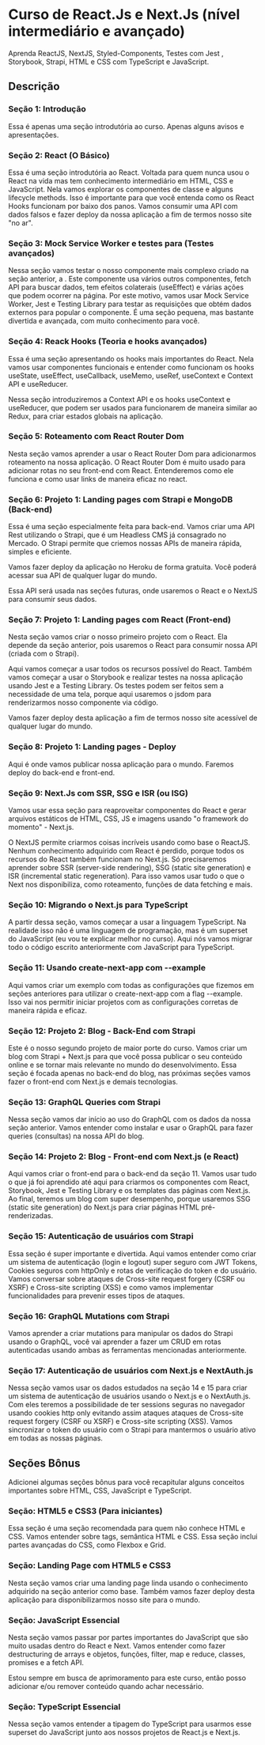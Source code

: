 <h1>Curso de React.Js e Next.Js (nível intermediário e avançado)</h1>
<p>Aprenda ReactJS, NextJS, Styled-Components, Testes com Jest , Storybook, Strapi, HTML e CSS com TypeScript e JavaScript.</p>

<h2>Descrição</h2>

<h3>Seção 1: Introdução</h3>

Essa é apenas uma seção introdutória ao curso. Apenas alguns avisos e apresentações.

<h3>Seção 2: React (O Básico)</h3>

Essa é uma seção introdutória ao React. Voltada para quem nunca usou o React na vida mas tem conhecimento intermediário em HTML, CSS e JavaScript. Nela vamos explorar os componentes de classe e alguns lifecycle methods. Isso é importante para que você entenda como os React Hooks funcionam por baixo dos panos. Vamos consumir uma API com dados falsos e fazer deploy da nossa aplicação a fim de termos nosso site "no ar".

<h3>Seção 3: Mock Service Worker e testes para  (Testes avançados)</h3>

Nessa seção vamos testar o nosso componente mais complexo criado na seção anterior, a <Home />. Este componente usa vários outros componentes, fetch API para buscar dados, tem efeitos colaterais (useEffect) e várias ações que podem ocorrer na página. Por este motivo, vamos usar Mock Service Worker, Jest e Testing Library para testar as requisições que obtém dados externos para popular o componente. É uma seção pequena, mas bastante divertida e avançada, com muito conhecimento para você.

<h3>Seção 4: Reack Hooks (Teoria e hooks avançados)</h3>

Essa é uma seção apresentando os hooks mais importantes do React. Nela vamos usar componentes funcionais e entender como funcionam os hooks useState, useEffect, useCallback, useMemo, useRef, useContext e Context API e useReducer.

Nessa seção introduziremos a Context API e os hooks useContext e useReducer, que podem ser usados para funcionarem de maneira similar ao Redux, para criar estados globais na aplicação.

<h3>Seção 5: Roteamento com React Router Dom</h3>

Nesta seção vamos aprender a usar o React Router Dom para adicionarmos roteamento na nossa aplicação. O React Router Dom é muito usado para adicionar rotas no seu front-end com React. Entenderemos como ele funciona e como usar links de maneira eficaz no react.

<h3>Seção 6: Projeto 1: Landing pages com Strapi e MongoDB (Back-end)</h3>

Essa é uma seção especialmente feita para back-end. Vamos criar uma API Rest utilizando o Strapi, que é um Headless CMS já consagrado no Mercado. O Strapi permite que criemos nossas APIs de maneira rápida, simples e eficiente.

Vamos fazer deploy da aplicação no Heroku de forma gratuita. Você poderá acessar sua API de qualquer lugar do mundo.

Essa API será usada nas seções futuras, onde usaremos o React e o NextJS para consumir seus dados.

<h3>Seção 7: Projeto 1: Landing pages com React (Front-end)</h3>

Nesta seção vamos criar o nosso primeiro projeto com o React. Ela depende da seção anterior, pois usaremos o React para consumir nossa API (criada com o Strapi).

Aqui vamos começar a usar todos os recursos possível do React. Também vamos começar a usar o Storybook e realizar testes na nossa aplicação usando Jest e a Testing Library. Os testes podem ser feitos sem a necessidade de uma tela, porque aqui usaremos o jsdom para renderizarmos nosso componente via código.

Vamos fazer deploy desta aplicação a fim de termos nosso site acessível de qualquer lugar do mundo.

<h3>Seção 8: Projeto 1: Landing pages - Deploy</h3>

Aqui é onde vamos publicar nossa aplicação para o mundo. Faremos deploy do back-end e front-end.

<h3>Seção 9: Next.Js com SSR, SSG e ISR (ou ISG)</h3>

Vamos usar essa seção para reaproveitar componentes do React e gerar arquivos estáticos de HTML, CSS, JS e imagens usando "o framework do momento" - Next.js.

O NextJS permite criarmos coisas incríveis usando como base o ReactJS. Nenhum conhecimento adquirido com React é perdido, porque todos os recursos do React também funcionam no Next.js. Só precisaremos aprender sobre SSR (server-side rendering), SSG (static site generation) e ISR (incremental static regeneration). Para isso vamos usar tudo o que o Next nos disponibiliza, como roteamento, funções de data fetching e mais.

<h3>Seção 10: Migrando o Next.js para TypeScript</h3>

A partir dessa seção, vamos começar a usar a linguagem TypeScript. Na realidade isso não é uma linguagem de programação, mas é um superset do JavaScript (eu vou te explicar melhor no curso). Aqui nós vamos migrar todo o código escrito anteriormente com JavaScript para TypeScript.

<h3>Seção 11: Usando create-next-app com --example</h3>

Aqui vamos criar um exemplo com todas as configurações que fizemos em seções anteriores para utilizar o create-next-app com a flag --example. Isso vai nos permitir iniciar projetos com as configurações corretas de maneira rápida e eficaz.

<h3>Seção 12: Projeto 2: Blog - Back-End com Strapi</h3>

Este é o nosso segundo projeto de maior porte do curso. Vamos criar um blog com Strapi + Next.js para que você possa publicar o seu conteúdo online e se tornar mais relevante no mundo do desenvolvimento. Essa seção é focada apenas no back-end do blog, nas próximas seções vamos fazer o front-end com Next.js e demais tecnologias.

<h3>Seção 13: GraphQL Queries com Strapi</h3>

Nessa seção vamos dar início ao uso do GraphQL com os dados da nossa seção anterior. Vamos entender como instalar e usar o GraphQL para fazer queries (consultas) na nossa API do blog.

<h3>Seção 14: Projeto 2: Blog - Front-end com Next.js (e React)</h3>

Aqui vamos criar o front-end para o back-end da seção 11. Vamos usar tudo o que já foi aprendido até aqui para criarmos os componentes com React, Storybook, Jest e Testing Library e os templates das páginas com Next.js. Ao final, teremos um blog com super desempenho, porque usaremos SSG (static site generation) do Next.js para criar páginas HTML pré-renderizadas.

<h3>Seção 15: Autenticação de usuários com Strapi</h3>

Essa seção é super importante e divertida. Aqui vamos entender como criar um sistema de autenticação (login e logout) super seguro com JWT Tokens, Cookies seguros com httpOnly e rotas de verificação do token e do usuário. Vamos conversar sobre  ataques de Cross-site request forgery (CSRF ou XSRF) e Cross-site scripting (XSS) e como vamos implementar funcionalidades para prevenir esses tipos de ataques.

<h3>Seção 16: GraphQL Mutations com Strapi</h3>

Vamos aprender a criar mutations para manipular os dados do Strapi usando o GraphQL, você vai aprender a fazer um CRUD em rotas autenticadas usando ambas as ferramentas mencionadas anteriormente.

<h3>Seção 17: Autenticação de usuários com Next.js e NextAuth.js</h3>

Nessa seção vamos usar os dados estudados na seção 14 e 15 para criar um sistema de autenticação de usuários usando o Next.js e o NextAuth.js. Com eles teremos a possibilidade de ter sessions seguras no navegador usando cookies http only evitando assim ataques ataques de Cross-site request forgery (CSRF ou XSRF) e Cross-site scripting (XSS). Vamos sincronizar o token do usuário com o Strapi para mantermos o usuário ativo em todas as nossas páginas.</p>



<h2>Seções Bônus</h2>

Adicionei algumas seções bônus para você recapitular alguns conceitos importantes sobre HTML, CSS, JavaScript e TypeScript.

<h3>Seção: HTML5 e CSS3 (Para iniciantes)</h3>

Essa seção é uma seção recomendada para quem não conhece HTML e CSS. Vamos entender sobre tags, semântica HTML e CSS. Essa seção inclui partes avançadas do CSS, como Flexbox e Grid.

<h3>Seção: Landing Page com HTML5 e CSS3</h3>

Nesta seção vamos criar uma landing page linda usando o conhecimento adquirido na seção anterior como base. Também vamos fazer deploy desta aplicação para disponibilizarmos nosso site para o mundo.

<h3>Seção: JavaScript Essencial</h3>

Nesta seção vamos passar por partes importantes do JavaScript que são muito usadas dentro do React e Next. Vamos entender como fazer destructuring de arrays e objetos, funções, filter, map e reduce, classes, promises e a fetch API.

Estou sempre em busca de aprimoramento para este curso, então posso adicionar e/ou remover conteúdo quando achar necessário.

<h3>Seção: TypeScript Essencial</h3>

Nessa seção vamos entender a tipagem do TypeScript para usarmos esse superset do JavaScript junto aos nossos projetos de React.js e Next.js.
